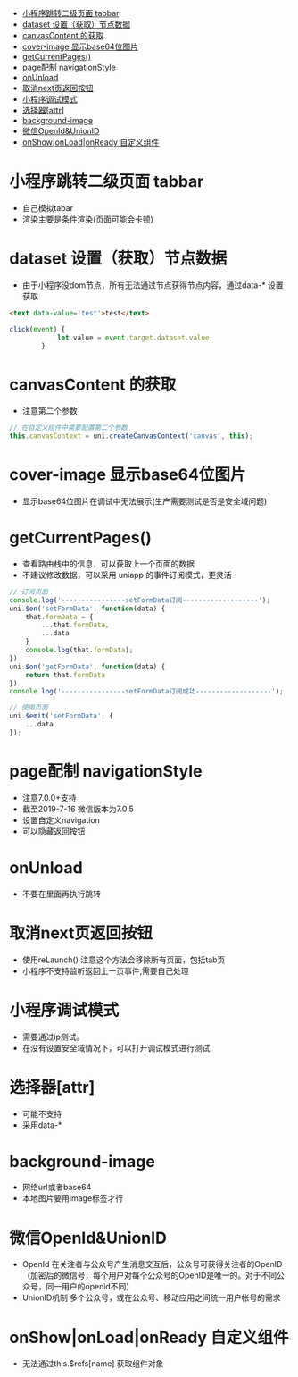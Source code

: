 <!-- TOC -->

- [小程序跳转二级页面 tabbar](#小程序跳转二级页面-tabbar)
- [dataset 设置（获取）节点数据](#dataset-设置获取节点数据)
- [canvasContent 的获取](#canvascontent-的获取)
- [cover-image 显示base64位图片](#cover-image-显示base64位图片)
- [getCurrentPages()](#getcurrentpages)
- [page配制 navigationStyle](#page配制-navigationstyle)
- [onUnload](#onunload)
- [取消next页返回按钮](#取消next页返回按钮)
- [小程序调试模式](#小程序调试模式)
- [选择器[attr]](#选择器attr)
- [background-image](#background-image)
- [微信OpenId&UnionID](#微信openidunionid)
- [onShow|onLoad|onReady 自定义组件](#onshowonloadonready-自定义组件)

<!-- /TOC -->

# 小程序跳转二级页面 tabbar

* 自己模拟tabar
* 渲染主要是条件渲染(页面可能会卡顿)

# dataset 设置（获取）节点数据

* 由于小程序没dom节点，所有无法通过节点获得节点内容，通过data-* 设置获取

```html
<text data-value='test'>test</text>
```

```js
click(event) {
			let value = event.target.dataset.value;
		}
```

# canvasContent 的获取

* 注意第二个参数
```js
// 在自定义组件中需要配置第二个参数
this.canvasContext = uni.createCanvasContext('canvas', this);
```

# cover-image 显示base64位图片

* 显示base64位图片在调试中无法展示(生产需要测试是否是安全域问题)

# getCurrentPages()

* 查看路由栈中的信息，可以获取上一个页面的数据
* 不建议修改数据，可以采用 uniapp 的事件订阅模式，更灵活

```js
// 订阅页面
console.log('----------------setFormData订阅-------------------');
uni.$on('setFormData', function(data) {
    that.formData = {
        ...that.formData,
        ...data
    }
    console.log(that.formData);
})
uni.$on('getFormData', function(data) {
    return that.formData
})
console.log('----------------setFormData订阅成功-------------------');

// 使用页面
uni.$emit('setFormData', {
    ...data
});
```

# page配制 navigationStyle

* 注意7.0.0+支持 
* 截至2019-7-16 微信版本为7.0.5 
* 设置自定义navigation
* 可以隐藏返回按钮

# onUnload

* 不要在里面再执行跳转

# 取消next页返回按钮

* 使用reLaunch() 注意这个方法会移除所有页面，包括tab页
* 小程序不支持监听返回上一页事件,需要自己处理

# 小程序调试模式

* 需要通过ip测试。
* 在没有设置安全域情况下，可以打开调试模式进行测试

# 选择器[attr]

* 可能不支持
* 采用data-*

# background-image

* 网络url或者base64
* 本地图片要用image标签才行

# 微信OpenId&UnionID

* OpenId 在关注者与公众号产生消息交互后，公众号可获得关注者的OpenID（加密后的微信号，每个用户对每个公众号的OpenID是唯一的。对于不同公众号，同一用户的openid不同）
* UnionID机制 多个公众号，或在公众号、移动应用之间统一用户帐号的需求

# onShow|onLoad|onReady 自定义组件

* 无法通过this.$refs[name] 获取组件对象